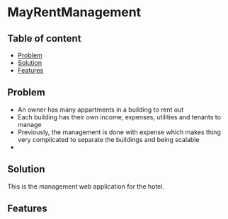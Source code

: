 # MayRentManagement

## Table of content 
- [Problem](#problem)
- [Solution](#solution)
- [Features](#features)


## Problem
- An owner has many appartments in a building to rent out
- Each building has their own income, expenses, utilities and tenants to manage 
- Previously, the management is done with expense which makes thing very complicated to separate the buildings and being scalable 
- 

## Solution
This is the management web application for the hotel. 

## Features

